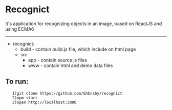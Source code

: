 # Recognict

It's application for recognizing objects in an image, based on ReactJS and using ECMA6

* * *

*   recognict:
    - build - contain build.js file, which include on html page
    - src
        - app - contain source js files
        - www - contain html and demo data files
        
## To run: 
       1)git clone https://github.com/Ghbnxby/recognict
       2)npm start
       3)open http://localhost:3000
       